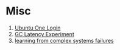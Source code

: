 # Misc

1. [Ubuntu One Login](https://login.ubuntu.com/)
2. [GC Latency Experiment](https://gitlab.com/gasche/gc-latency-experiment)
3. [learning from complex systems failures](https://journal.uptimeinstitute.com/examining-and-learning-from-complex-systems-failures/)
